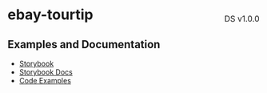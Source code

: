 <h1 style='display: flex; justify-content: space-between; align-items: center;'>
    <span>
        ebay-tourtip
    </span>
    <span style='font-weight: normal; font-size: medium; margin-bottom: -15px;'>
        DS v1.0.0
    </span>
</h1>

## Examples and Documentation

- [Storybook](https://ebay.github.io/ebayui-core/?path=/story/notices-tips-ebay-tourtip)
- [Storybook Docs](https://ebay.github.io/ebayui-core/?path=/docs/notices-tips-ebay-tourtip)
- [Code Examples](https://github.com/eBay/ebayui-core/tree/master/src/components/ebay-tourtip/examples)

